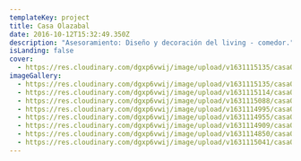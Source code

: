 ```yaml
---
templateKey: project
title: Casa Olazabal
date: 2016-10-12T15:32:49.350Z
description: "Asesoramiento: Diseño y decoración del living - comedor."
isLanding: false
cover:
  - https://res.cloudinary.com/dgxp6vwij/image/upload/v1631115135/casaOlazabal/casaOlazabal-8_hrc3vq.jpg
imageGallery:
  - https://res.cloudinary.com/dgxp6vwij/image/upload/v1631115135/casaOlazabal/casaOlazabal-8_hrc3vq.jpg
  - https://res.cloudinary.com/dgxp6vwij/image/upload/v1631115114/casaOlazabal/casaOlazabal-7_ds9uyn.jpg
  - https://res.cloudinary.com/dgxp6vwij/image/upload/v1631115088/casaOlazabal/casaOlazabal-6_z4aza8.jpg
  - https://res.cloudinary.com/dgxp6vwij/image/upload/v1631114995/casaOlazabal/casaOlazabal-4_pqquib.jpg
  - https://res.cloudinary.com/dgxp6vwij/image/upload/v1631114955/casaOlazabal/casaOlazabal-3_vycdl5.jpg
  - https://res.cloudinary.com/dgxp6vwij/image/upload/v1631114909/casaOlazabal/casaOlazabal-2_f1n2tg.jpg
  - https://res.cloudinary.com/dgxp6vwij/image/upload/v1631114850/casaOlazabal/casaOlazabal-1_osfyvg.jpg
  - https://res.cloudinary.com/dgxp6vwij/image/upload/v1631115041/casaOlazabal/casaOlazabal-5_l2mibn.jpg
---
```

